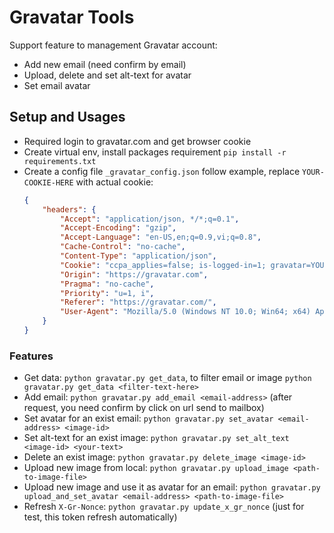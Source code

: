 # Gravatar Tools

Support feature to management Gravatar account:

* Add new email (need confirm by email)
* Upload, delete and set alt-text for avatar
* Set email avatar

## Setup and Usages

* Required login to gravatar.com and get browser cookie
* Create virtual env, install packages requirement `pip install -r requirements.txt`
* Create a config file `_gravatar_config.json` follow example, replace `YOUR-COOKIE-HERE` with actual cookie:
    ```json
    {
        "headers": {
            "Accept": "application/json, */*;q=0.1",
            "Accept-Encoding": "gzip",
            "Accept-Language": "en-US,en;q=0.9,vi;q=0.8",
            "Cache-Control": "no-cache",
            "Content-Type": "application/json",
            "Cookie": "ccpa_applies=false; is-logged-in=1; gravatar=YOUR-COOKIE-HERE",
            "Origin": "https://gravatar.com",
            "Pragma": "no-cache",
            "Priority": "u=1, i",
            "Referer": "https://gravatar.com/",
            "User-Agent": "Mozilla/5.0 (Windows NT 10.0; Win64; x64) AppleWebKit/537.36 (KHTML, like Gecko) Chrome/130.0.0.0 Safari/537.36"
        }
    }
    ```
### Features

* Get data: `python gravatar.py get_data`, to filter email or image `python gravatar.py get_data <filter-text-here>`
* Add email: `python gravatar.py add_email <email-address>` (after request, you need confirm by click on url send to mailbox)
* Set avatar for an exist email: `python gravatar.py set_avatar <email-address> <image-id>`
* Set alt-text for an exist image: `python gravatar.py set_alt_text <image-id> <your-text>`
* Delete an exist image: `python gravatar.py delete_image <image-id>`
* Upload new image from local: `python gravatar.py upload_image <path-to-image-file>`
* Upload new image and use it as avatar for an email: `python gravatar.py upload_and_set_avatar <email-address> <path-to-image-file>`
* Refresh `X-Gr-Nonce`: `python gravatar.py update_x_gr_nonce` (just for test, this token refresh automatically)